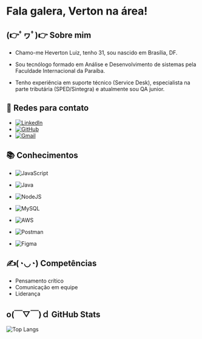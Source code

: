 # Fala galera, Verton na área!

## (👉ﾟヮﾟ)👉 Sobre mim

- Chamo-me Heverton Luiz, tenho 31, sou nascido em Brasília, DF.

- Sou tecnólogo formado em Análise e Desenvolvimento de sistemas pela Faculdade Internacional da Paraíba.

- Tenho experiência em suporte técnico (Service Desk), especialista na parte tributária (SPED/Sintegra) e atualmente sou QA junior.


## 📩 Redes para contato 

- [![LinkedIn](https://img.shields.io/badge/LinkedIn-0077B5?style=for-the-badge&logo=linkedin&logoColor=white)](https://www.linkedin.com/in/heverton-luiz-santos/)
- [![GitHub](https://img.shields.io/badge/GitHub-100000?style=for-the-badge&logo=github&logoColor=white)](https://github.com/HevertonL)
- [![Gmail](https://img.shields.io/badge/Gmail-333333?style=for-the-badge&logo=gmail&logoColor=red)](mailto:hevertonluizs@gmail.com)

## 📚 Conhecimentos 

- ![JavaScript](https://img.shields.io/badge/JavaScript-F7DF1E?style=for-the-badge&logo=javascript&logoColor=black)

- ![Java](https://img.shields.io/badge/java-%23ED8B00.svg?style=for-the-badge&logo=openjdk&logoColor=white)

- ![NodeJS](https://img.shields.io/badge/node.js-6DA55F?style=for-the-badge&logo=node.js&logoColor=white)

- ![MySQL](https://img.shields.io/badge/MySQL-00000F?style=for-the-badge&logo=mysql&logoColor=white)

- ![AWS](https://img.shields.io/badge/AWS-000.svg?style=for-the-badge&logo=amazon-aws&logoColor=white)

- ![Postman](https://img.shields.io/badge/Postman-FF6C37.svg?style=for-the-badge&logo=Postman&logoColor=white)

- ![Figma](https://img.shields.io/badge/Figma-696969?style=for-the-badge&logo=figma&logoColor=figma)



## ✍️(◔◡◔) Competências 
- Pensamento crítico
- Comunicação em equipe
- Liderança

## o(￣▽￣)ｄ GitHub Stats

![Top Langs](https://github-readme-stats-git-masterrstaa-rickstaa.vercel.app/api/top-langs/?username=HevertonL&layout=compact&bg_color=000&border_color=30A3DC&title_color=E94D5F&text_color=FFF)


